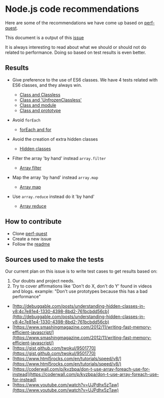 # Node.js code recommendations

Here are some of the recommendations we have come up based on [perf-quest](https://github.com/bucharest-gold/perf-quest).

This document is a output of this [issue](https://github.com/bucharest-gold/entente/issues/9)

It is always interesting to read about what we should or should not do related to performance. 
Doing so based on test results is even better.

## Results

- Give preference to the use of ES6 classes.
  We have 4 tests related with ES6 classes, and they always win.
  - [Class and Classless](https://github.com/bucharest-gold/perf-quest/tree/master/class-classless/#readme)
  - [Class and 'UnfrozenClassless'](https://github.com/bucharest-gold/perf-quest/tree/master/class-unfrozenclassless/#readme)
  - [Class and module](https://github.com/bucharest-gold/perf-quest/tree/master/class-module/#readme)
  - [Class and prototype](https://github.com/bucharest-gold/perf-quest/tree/master/class-prototype/#readme)

- Avoid `forEach`
  - [forEach and for](https://github.com/bucharest-gold/perf-quest/tree/master/foreach-for#readme)

- Avoid the creation of extra hidden classes
  - [Hidden classes](https://github.com/bucharest-gold/perf-quest/tree/master/hidden_class-no_extra_hidden_class#readme)

- Filter the array 'by hand' instead `array.filter`
  - [Array filter](https://github.com/bucharest-gold/perf-quest/tree/master/filter-filter_by_hand#readme) 

- Map the array 'by hand' instead `array.map`
  - [Array map](https://github.com/bucharest-gold/perf-quest/tree/master/map-map_by_hand#readme)

- Use `array.reduce` instead do it 'by hand'
  - [Array reduce](https://github.com/bucharest-gold/perf-quest/tree/master/reduce-reduce_by_hand#readme) 

## How to contribute

- Clone [perf-quest](https://github.com/bucharest-gold/perf-quest)
- Create a new issue
- Follow the [readme](https://github.com/bucharest-gold/perf-quest#how-to-push-a-test-case)

## Sources used to make the tests

Our current plan on this issue is to write test cases to get results based on:
1. Our doubts and project needs.
2. Try to cover affirmations like 'Don't do X, don't do Y' found in videos and blogs.
example: "Don't use prototypes because this has a bad performance"

- [http://debuggable.com/posts/understanding-hidden-classes-in-v8:4c7e81e4-1330-4398-8bd2-761bcbdd56cb](http://debuggable.com/posts/understanding-hidden-classes-in-v8:4c7e81e4-1330-4398-8bd2-761bcbdd56cb)
- [https://www.smashingmagazine.com/2012/11/writing-fast-memory-efficient-javascript/](https://www.smashingmagazine.com/2012/11/writing-fast-memory-efficient-javascript/)
- [https://gist.github.com/twokul/9501770](https://gist.github.com/twokul/9501770)
- [https://www.html5rocks.com/en/tutorials/speed/v8/](https://www.html5rocks.com/en/tutorials/speed/v8/)
- [https://coderwall.com/p/kvzbpa/don-t-use-array-foreach-use-for-instead](https://coderwall.com/p/kvzbpa/don-t-use-array-foreach-use-for-instead)
- [https://www.youtube.com/watch?v=UJPdhx5zTaw](https://www.youtube.com/watch?v=UJPdhx5zTaw)